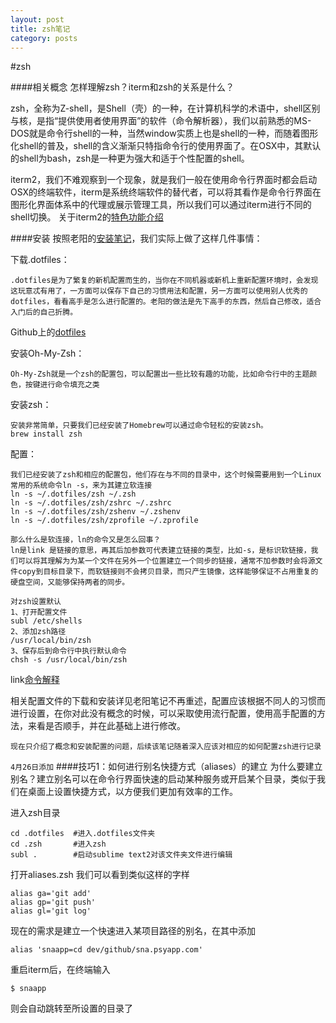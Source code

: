 ```yaml
---
layout: post
title: zsh笔记
category: posts
---
```


#zsh

####相关概念
	怎样理解zsh？iterm和zsh的关系是什么？

zsh，全称为Z-shell，是Shell（壳）的一种，在计算机科学的术语中，shell区别与核，是指“提供使用者使用界面”的软件（命令解析器），我们以前熟悉的MS-DOS就是命令行shell的一种，当然window实质上也是shell的一种，而随着图形化shell的普及，shell的含义渐渐只特指命令行的使用界面了。在OSX中，其默认的shell为bash，zsh是一种更为强大和适于个性配置的shell。

iterm2，我们不难观察到一个现象，就是我们一般在使用命令行界面时都会启动OSX的终端软件，iterm是系统终端软件的替代者，可以将其看作是命令行界面在图形化界面体系中的代理或展示管理工具，所以我们可以通过iterm进行不同的shell切换。
关于iterm2的[特色功能介绍](http://www.yangzhiping.com/tech/iterm2.html)

####安装
按照老阳的[安装笔记](http://www.yangzhiping.com/tech/mac-dev.html)，我们实际上做了这样几件事情：

下载.dotfiles：
	
	.dotfiles是为了繁复的新机配置而生的，当你在不同机器或新机上重新配置环境时，会发现这玩意忒有用了，一方面可以保存下自己的习惯用法和配置，另一方面可以使用别人优秀的dotfiles，看看高手是怎么进行配置的。老阳的做法是先下高手的东西，然后自己修改，适合入门后的自己折腾。
	
Github上的[dotfiles](https://github.com/search?q=dotfiles&ref=cmdform)

安装Oh-My-Zsh：

	Oh-My-Zsh就是一个zsh的配置包，可以配置出一些比较有趣的功能，比如命令行中的主题颜色，按键进行命令填充之类
	

安装zsh：

	安装非常简单，只要我们已经安装了Homebrew可以通过命令轻松的安装zsh。
	brew install zsh

配置：
	
	我们已经安装了zsh和相应的配置包，他们存在与不同的目录中，这个时候需要用到一个Linux常用的系统命令ln -s，来为其建立软连接
	ln -s ~/.dotfiles/zsh ~/.zsh
	ln -s ~/.dotfiles/zsh/zshrc ~/.zshrc
	ln -s ~/.dotfiles/zsh/zshenv ~/.zshenv
	ln -s ~/.dotfiles/zsh/zprofile ~/.zprofile
	
	那么什么是软连接，ln的命令又是怎么回事？
	ln是link 是链接的意思，再其后加参数可代表建立链接的类型，比如-s，是标识软链接，我们可以将其理解为为某一个文件在另外一个位置建立一个同步的链接，通常不加参数时会将源文件copy到目标目录下，而软链接则不会拷贝目录，而只产生镜像，这样能够保证不占用重复的硬盘空间，又能够保持两者的同步。
	
	对zsh设置默认
	1、打开配置文件
	subl /etc/shells
	2、添加zsh路径
	/usr/local/bin/zsh
	3、保存后到命令行中执行默认命令
	chsh -s /usr/local/bin/zsh
link[命令解释](http://www.linuxso.com/command/ln.html)
	
相关配置文件的下载和安装详见老阳笔记不再重述，配置应该根据不同人的习惯而进行设置，在你对此没有概念的时候，可以采取使用流行配置，使用高手配置的方法，来看是否顺手，并在此基础上进行修改。


`现在只介绍了概念和安装配置的问题，后续该笔记随着深入应该对相应的如何配置zsh进行记录`


`4月26日添加`
####技巧1：如何进行别名快捷方式（aliases）的建立
为什么要建立别名？建立别名可以在命令行界面快速的启动某种服务或开启某个目录，类似于我们在桌面上设置快捷方式，以方便我们更加有效率的工作。

进入zsh目录

	cd .dotfiles  #进入.dotfiles文件夹
	cd .zsh       #进入zsh
	subl .        #启动sublime text2对该文件夹文件进行编辑
	
打开aliases.zsh
我们可以看到类似这样的字样
	
	alias ga='git add'
	alias gp='git push'
	alias gl='git log'
	

现在的需求是建立一个快速进入某项目路径的别名，在其中添加

	alias 'snaapp=cd dev/github/sna.psyapp.com'

重启iterm后，在终端输入

	$ snaapp
	
则会自动跳转至所设置的目录了



	